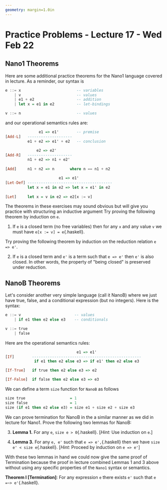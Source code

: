 ```yaml
---
geometry: margin=1.0in
---
```


# Practice Problems - Lecture 17 - Wed Feb 22

## Nano1 Theorems

Here are some additional practice theorems for the
Nano1 language covered in lecture. As a reminder,
our syntax is

```haskell
e ::= x                         -- variables
    | v                         -- values
    | e1 + e2                   -- addition
    | let x = e1 in e2          -- let-bindings

v ::= n                         -- values
```

and our operational semantics rules are:

```haskell
               e1 => e1'        -- premise
[Add-L]   --------------------
          e1 + e2 => e1' + e2   -- conclusion

              e2 => e2'
[Add-R]   --------------------
          n1 + e2 => n1 + e2'
          
[Add]     n1 + n2 => n       where n == n1 + n2          

                        e1 => e1'
[Let-Def] --------------------------------------
          let x = e1 in e2 => let x = e1' in e2
        
[Let]     let x = v in e2 => e2[x := v]
```

The theorems in these exercises
may sound obvious but will give you practice with
structuring an inductive argument
Try proving the following theorem by induction on `e`.

1) If `e` is a closed term (no free variables) then for
any `x` and any value `v` we must have 
`e[x := v] = e`{.haskell}.

Try proving the following theorem by induction on the
reduction relation `e => e'`.

2) If `e` is a closed term and `e'` is a term such
that `e => e'` then `e'` is also closed.
In other words, the property of "being closed" is preserved
under reduction.


## NanoB Theorems

Let's consider another very simple language (call it NanoB) where 
we just have true, false, and a conditional expression (but no 
integers). Here is the syntax: 

```haskell
e ::= v                        -- values
    | if e1 then e2 else e3    -- conditionals

v ::= true
    | false
```

Here are the operational semantics rules:

```haskell
                                e1 => e1'
[If]        -------------------------------------------------
             if e1 then e2 else e3 => if e1' then e2 else e3

[If-True]   if true then e2 else e3 => e2

[If-False]  if false then e2 else e3 => e3
```

We can define a term `size` function for `NanoB` as follows

```haskell
size true                    = 1
size false                   = 1
size (if e1 then e2 else e3) = size e1 + size e2 + size e3
```

We can prove termination for NanoB in the a similar manner
as we did in lecture for Nano1. Prove the following 
two lemmas for NanoB:

3) **Lemma 1.** For any `e`, `size e > 0`{.haskell}.
[*Hint:* Use induction on `e`.]

4) **Lemma 3.** For any `e, e'` such that 
`e => e',`{.haskell} then we have `size e' < size e`{.haskell}.
[*Hint:* Proceed by induction on `e => e'`]

With these two lemmas in hand we could now give the same 
proof of Termination because the proof in lecture combined
Lemmas 1 and 3 above without using any specific properties of
the `Nano1` syntax or semantics.

**Theorem I [Termination]**: For any expression `e` there exists `e'` such 
that `e =~> e'`{.haskell}.
